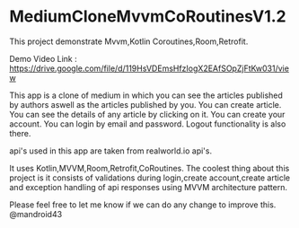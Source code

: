 # MediumCloneMvvmCoRoutinesV1.2
This project demonstrate Mvvm,Kotlin Coroutines,Room,Retrofit.

Demo Video Link : https://drive.google.com/file/d/119HsVDEmsHfzIogX2EAfSOpZjFtKw031/view

This app is a clone of medium in which 
you can see the articles published by authors 
aswell as the articles published by you. You can create article. 
You can see the details of any article by clicking on it. 
You can create your account. 
You can login by email and password. 
Logout functionality is also there.

api's used in this app are taken from realworld.io api's.

It uses Kotlin,MVVM,Room,Retrofit,CoRoutines. The coolest thing about this project is it consists of validations during login,create account,create article and exception handling of api responses using MVVM architecture pattern.

Please feel free to let me know if we can do any change to improve this. @mandroid43
